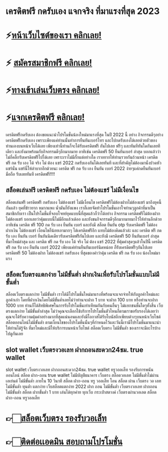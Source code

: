 # เครดิตฟรี กดรับเอง แจกจริง ที่มาแรงที่สุด 2023

# ⚡[หน้าเว็บไซต์ของเรา คลิกเลย!](https://pgslotmachine.com/)
# ⚡ [สมัครสมาชิกฟรี คลิกเลย!](https://pgslotmachine.jwallet.link/register)
# ⚡[ทางเข้าเล่นเว็บตรง คลิกเลย!](https://pgslotmachine.jwallet.link/login)
# ⚡[แจกเครดิตฟรี คลิกเลย!](https://pgslotmachine.jwallet.link/contact)

เครดิตฟรีกดรับเอง ต้องขอแนะนำโปรโมชั่นน้องใหม่มาแรงที่สุด ในปี 2022 นี้ อย่าง กิจกรรมดีๆอย่าง เครดิตฟรีกดรับเอง เพราะเพียงแค่ท่านนั้นทำการยืนยันเบอร์โทร และไปกดรับเองได้เลยด้วยตัวของท่านเองบนหน้าเว็บได้เลย เพียงเท่านี้ท่านก็จะได้รับเครดิตฟรี กันไปเลย ฟรีๆ และทันทีทันใดกันเลยทีเดียว และยังมาพร้อมกับกิจกรรมดีๆอีกมากมาย อาทิเช่น เครดิตฟรี 50 ยืนยันเบอร์ ล่าสุด บอกแล้วว่าไม่กี่คลิ๊กรับเครดิตฟรีไปได้เลย เพราะเราไม่มีกั๊กแต่อย่างใด เราอยากให้ท่านรวยกันถ้วนหน้า เครดิต ฟรี กด รับ เอง ได้ จริง ไม่ ต้อง แชร์ 2022 กดรับเองกันได้เลยทันที และที่สำคัญไม่ต้องมานั่งปวดหัว แชร์นั่น แชร์นี่ให้ลำบากอีกด้วยนะ เครดิต ฟรี กด รับ เอง ยืนยัน เบอร์ 2022 ง่ายๆแค่กดยืนยันเบอร์มือถือ รับเลยทันที เครดิตฟรี!!!!

## สล็อตเล่นฟรี เครดิตฟรี กดรับเอง ไม่ต้องแชร์ ไม่มีเงื่อนไข
สล็อตเล่นฟรี เครดิตฟรี กดรับเอง ไม่ต้องแชร์ ไม่มีเงื่อนไข เครดิตฟรีไม่ต้องฝากไม่ต้องแชร์ มาถึงยุคนี้กันแล้ว ยุคที่ข้าวยาก หมากแพง น้ำมันก็ยังแพง เราก็เลยจัดทำโปรโมชั่นเอาใจท่านๆลูกค้าที่มาเป็นสมาชิกกับเรา เป็นโปรโมชั่นที่จอบโจทย์ยุคแบบนี้ที่สุดแล้วก็ว่าได้อย่าง กิจกรรม เครดิตฟรีไม่ต้องฝากไม่ต้องแชร์ บอกเลยว่าคุ้มแบบนี้ไม่มีอีกแล้วเด้ออ และยังขนกิจกรรมดีๆอีกมากมายมาไว้ให้ท่านอีกด้วย อาทิเช่น เครดิต ฟรี 100 กด รับ เอง ยืนยัน เบอร์ และยังมี สล็อต ยืนยัน otp รับเครดิตฟรี ไม่ต้องฝากเงิน ไม่ต้องแชร์ เงื่อนไขก็น้อยเอามากๆ ได้เครดิตฟรีอีก แทบไม่ต้องคิดแล้วล่ะ และ เครดิต ฟรี กด รับ เอง ยืนยัน เบอร์  ยืนยันนิดเดียวรับเครดิตฟรีกันไปเลย และยังมี เครดิตฟรี 50 ยืนยันเบอร์ ล่าสุด ที่มาใหม่ล่าสุด และ เครดิต ฟรี กด รับ เอง ได้ จริง ไม่ ต้อง แชร์ 2022 ที่คุ้มค่าสุดๆแล้วในปีนี้ เครดิต ฟรี กด รับ เอง ยืนยัน เบอร์ 2022 เพียงแค่ท่านยืนยันเบอร์นิดหน่อย ก็รับเครดิตฟรีๆกันไปเลย เครดิตฟรี 50 ไม่ต้องฝาก ไม่ต้องแชร์ กดรับเอง ที่สุดของคำว่าคุ้ม เครดิต ฟรี กด รับ เอง น้องใหม่มาแรง

## สล็อตเว็บตรงแตกง่าย ไม่มีขั้นต่ำ ฝากเงินเพื่อรับโปรโมชั่นแบบไม่มีขั้นต่ำ
สล็อตเว็บตรงแตกง่าย ไม่มีขั้นต่ำ เราได้มีโปรโมชั่นใหม่มาแรงที่พร้อมจะแจกจ่ายให้กับลูกค้าใหม่และลูกค้าเก่า โดยที่ฝากเงินโดยไม่มีขั้นต่ำเลยไม่ว่าท่านจะฝาก 1 บาท จะฝาก 100 บาท หรือท่านจะฝาก 1000 บาท ท่านก็ได้สิทธิพิเศษในการรับโปรโมชั่นเท่าเทียมกันกับคนอื่นๆ ไม่แยกชนชั้นใดๆทั้งสิ้น เว็บตรงแตกง่าย ไม่มีขั้นต่ำล่าสุด ไม่ว่าคุณจะเลือกใช้บริการโปรโมชั่นตัวไหนก็ตามเราขอรับรองได้เลยว่าคุณจะได้รับความคุ้มค่าอย่างมากที่สุดแน่นอนและยังมีโอกาสได้รับโบนัสอีกเพียบต่างๆบนหน้าเว็บไซต์สล็อตออนไลน์ไม่มีขั้นต่ำ ตามเงื่อนไขของโปรโมชั่นนั้นๆที่กำหนดไว้และวันนี้เรามีโปรโมชั่นมาแนะนำให้ท่านได้รู้จัก ที่มาใหม่และมีให้บริการบนหน้าเว็บไซต์ สล็อตเว็บตรง ไม่มีขั้นต่ำ ของเราจะมีอะไรบ้างไปดูกันเลย

## slot wallet เว็บตรงวอเลท ฝากถอนสะดวก24ชม. true wallet
slot wallet เว็บตรงวอเลท ฝากถอนสะดวก24ชม. true wallet ทรูวอลเล็ท รองรับการพนัน
ออนไลน์ สล็อต ฝาก-ถอน true wallet ไม่มีบัญชีธนาคาร เว็บตรง สล็อตวอเลท ไม่มีขั้นต่ำไม่ผ่านเอเย่นต์ ไม่มีขั้นต่ำ ภายใน 10 วินาที สล็อต ฝาก-ถอน ทรู วอลเล็ท โอน สล็อต ผ่าน เว็บตรง วอ เลท  ไม่มีขั้นต่ำ ทุนต่ำ แตกง่าย เว็บสล็อตแตกง่าย 2022 ฝาก ถอน ไม่มีขั้นต่ำ เว็บตรงวอเลท  ฝากถอนไม่มีขั้นต่ำ สล็อต ฝากขั้นต่ำ 1 บาท เล่นได้ทุกค่าย ทุกเว็บ กระเป๋าสตางค์ เว็บตรงผ่านวอเลต สล็อต ฝาก-ถอน ทรูวอลเล็ท

# 👉🏻[สล็อตเว็บตรง รองรับวอเล็ท](https://pgslotmachine.com/)
# 👉🏻[ติดต่อเเอดมิน สอบถามโปรโมชั่น](https://pgslotmachine.jwallet.link/contact)
